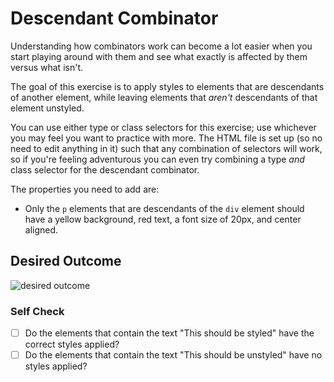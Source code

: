 # Descendant Combinator

Understanding how combinators work can become a lot easier when you start
playing around with them and see what exactly is affected by them versus what
isn't.

The goal of this exercise is to apply styles to elements that are descendants of
another element, while leaving elements that _aren't_ descendants of that
element unstyled.

You can use either type or class selectors for this exercise; use whichever you
may feel you want to practice with more. The HTML file is set up (so no need to
edit anything in it) such that any combination of selectors will work, so if
you're feeling adventurous you can even try combining a type _and_ class
selector for the descendant combinator.

The properties you need to add are:

- Only the `p` elements that are descendants of the `div` element should have a
  yellow background, red text, a font size of 20px, and center aligned.

## Desired Outcome

![desired outcome](./desired-outcome.png)

### Self Check

- [ ] Do the elements that contain the text "This should be styled" have the
      correct styles applied?
- [ ] Do the elements that contain the text "This should be unstyled" have no
      styles applied?
